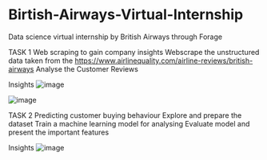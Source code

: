 # Birtish-Airways-Virtual-Internship

Data science virtual internship by British Airways through Forage

TASK 1
Web scraping to gain company insights
  Webscrape the unstructured data taken from the https://www.airlinequality.com/airline-reviews/british-airways
  Analyse the Customer Reviews

Insights
![image](https://github.com/Abiramashree/Birtish-Airways-Virtual-Internship-/assets/100403590/856a31d4-46e3-4a96-8da0-fad26e991df3)

![image](https://github.com/Abiramashree/Birtish-Airways-Virtual-Internship-/assets/100403590/6774af7d-f764-407d-87de-0b327e64d1fa)


TASK 2
 Predicting customer buying behaviour
  Explore and prepare the dataset
  Train a machine learning model for analysing 
  Evaluate model and present the important features

Insights 
![image](https://github.com/Abiramashree/Birtish-Airways-Virtual-Internship-/assets/100403590/dcb69ee6-83ff-43f9-9d68-0a2bddf897b0)

  









